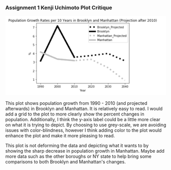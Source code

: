 ### Assignment 1 Kenji Uchimoto Plot Critique

![main plot](Kenji_plot.png)


This plot shows population growth from 1990 - 2010 (and projected afterwards) in Brooklyn and Manhattan. It is relatively easy
to read. I would add a grid to the plot to more clearly show the percent changes in population. Additionally, I think the 
y-axis label could be a little more clear on what it is trying to depict. By choosing to use grey-scale, we are avoiding 
issues with color-blindness, however I think adding color to the plot would enhance the plot and make it more pleasing to read.

This plot is not deforming the data and depicting what it wants to by showing the sharp decrease in population growth in 
Manhattan. Maybe add more data such as the other boroughs or NY state to help bring some comparisons to both Brooklyn and 
Manhattan's changes. 
